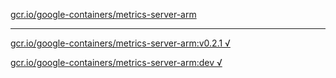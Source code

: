 [gcr.io/google-containers/metrics-server-arm](https://hub.docker.com/r/anjia0532/metrics-server-arm/tags/) 

----
[gcr.io/google-containers/metrics-server-arm:v0.2.1 √](https://hub.docker.com/r/anjia0532/metrics-server-arm/tags/)

[gcr.io/google-containers/metrics-server-arm:dev √](https://hub.docker.com/r/anjia0532/metrics-server-arm/tags/)

